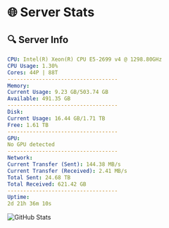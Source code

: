 # 🌐 Server Stats
## 🔍 Server Info
```yaml
CPU: Intel(R) Xeon(R) CPU E5-2699 v4 @ 1298.80GHz
CPU Usage: 1.30%
Cores: 44P | 88T
-----------------------------------
Memory:
Current Usage: 9.23 GB/503.74 GB
Available: 491.35 GB
-----------------------------------
Disk:
Current Usage: 16.44 GB/1.71 TB
Free: 1.61 TB
-----------------------------------
GPU:
No GPU detected
-----------------------------------
Network:
Current Transfer (Sent): 144.38 MB/s
Current Transfer (Received): 2.41 MB/s
Total Sent: 24.68 TB
Total Received: 621.42 GB
-----------------------------------
Uptime:
2d 21h 36m 10s
```
![GitHub Stats](https://img.shields.io/badge/Updated-2025-02-10_20:19:28-blue)